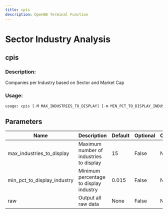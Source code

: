 ```yaml
---
title: cpis
description: OpenBB Terminal Function
---
```


# Sector Industry Analysis

## cpis

### Description: 

Companies per Industry based on Sector and Market Cap

### Usage: 
```python
usage: cpis [-M MAX_INDUSTRIES_TO_DISPLAY] [-m MIN_PCT_TO_DISPLAY_INDUSTRY] [-r]
```

## Parameters

| Name | Description | Default | Optional | Choices |
| ---- | ----------- | ------- | -------- | ------- |
| max_industries_to_display | Maximum number of industries to display | 15 | False | None |
| min_pct_to_display_industry | Minimum percentage to display industry | 0.015 | False | None |
| raw | Output all raw data | None | False | None |


